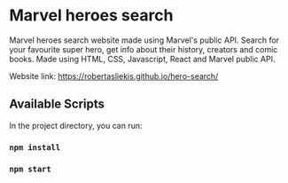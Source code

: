 # Marvel heroes search

Marvel heroes search website made using Marvel's public API. Search for your favourite super hero, get info about their history, creators and comic books. Made using HTML, CSS, Javascript, React and Marvel public API.

Website link: https://robertasliekis.github.io/hero-search/

## Available Scripts

In the project directory, you can run:

### `npm install`

### `npm start`


